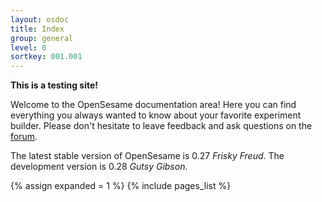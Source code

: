 ```yaml
---
layout: osdoc
title: Index
group: general
level: 0
sortkey: 001.001
---
```


**This is a testing site!**

Welcome to the OpenSesame documentation area! Here you can find everything you always wanted to know about your favorite experiment builder. Please don't hesitate to leave feedback and ask questions on the [forum][].

The latest stable version of OpenSesame is 0.27 *Frisky Freud*. The development version is 0.28 *Gutsy Gibson*.

<div id='index'>
{% assign expanded = 1 %}
{% include pages_list %}
</div>

[forum]: http://forum.cogsci.nl/